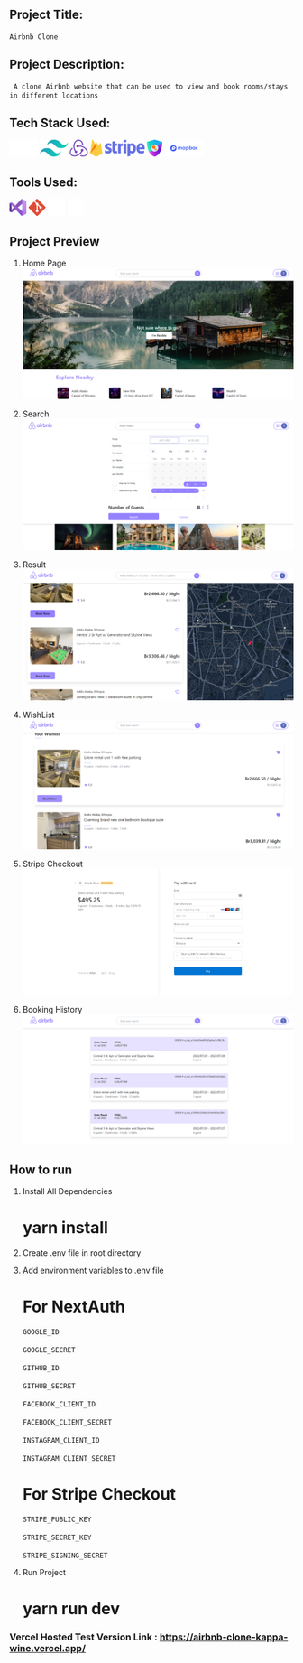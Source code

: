 ## Project Title:

    Airbnb Clone

## Project Description:

     A clone Airbnb website that can be used to view and book rooms/stays in different locations

## Tech Stack Used:

<span> 
<img src="https://raw.githubusercontent.com/thomasalemayehu/Airbnb-Clone/main/public/readmefiles/NextJs.svg" height=30>
<img src="https://raw.githubusercontent.com/thomasalemayehu/Airbnb-Clone/main/public/readmefiles/Tailwind.svg" height=30>
<img src="https://raw.githubusercontent.com/thomasalemayehu/Airbnb-Clone/main/public/readmefiles/Redux.svg" height=30>
<img src="https://raw.githubusercontent.com/thomasalemayehu/Airbnb-Clone/main/public/readmefiles/Firebase.svg" height=30>
<img src="https://raw.githubusercontent.com/thomasalemayehu/Airbnb-Clone/main/public/readmefiles/Stripe.svg" height=30>
<img src="https://raw.githubusercontent.com/thomasalemayehu/Airbnb-Clone/main/public/readmefiles/NexuAuth.png" height=30>
<img src="https://raw.githubusercontent.com/thomasalemayehu/Airbnb-Clone/main/public/readmefiles/MapBox.png" height=30>
</span>

## Tools Used:

<span> 
<img src="https://raw.githubusercontent.com/thomasalemayehu/Dice-Game/main/assets/readmefiles/visual-studio.svg" height=30>
<img src="https://raw.githubusercontent.com/thomasalemayehu/Dice-Game/main/assets/readmefiles/git-icon.svg" height=30>
<img src="https://raw.githubusercontent.com/thomasalemayehu/Dice-Game/main/assets/readmefiles/github-icon.svg" height=30>
<img src="https://raw.githubusercontent.com/thomasalemayehu/Airbnb-Clone/main/public/readmefiles/Vercel.svg" height=30>
</span>

## Project Preview

1. Home Page
   ![Home, Airbnb Clone](https://raw.githubusercontent.com/thomasalemayehu/Airbnb-Clone/main/public/readmefiles/Home.png)

2. Search
   ![Search, Airbnb Clone](https://raw.githubusercontent.com/thomasalemayehu/Airbnb-Clone/main/public/readmefiles/SearchBar.png)

3. Result
   ![Search Result, Airbnb Clone](https://raw.githubusercontent.com/thomasalemayehu/Airbnb-Clone/main/public/readmefiles/SearchResult.png)

4. WishList
   ![WishList, Airbnb Clone](https://raw.githubusercontent.com/thomasalemayehu/Airbnb-Clone/main/public/readmefiles/Wishlist.png)

5. Stripe Checkout
   ![Checkout, Airbnb Clone](https://raw.githubusercontent.com/thomasalemayehu/Airbnb-Clone/main/public/readmefiles/Checkout.png)

6. Booking History
   ![Booking History, Airbnb Clone](https://raw.githubusercontent.com/thomasalemayehu/Airbnb-Clone/main/public/readmefiles/History.png)

## How to run

1.  Install All Dependencies

    # yarn install

2.  Create .env file in root directory
3.  Add environment variables to .env file

    # For NextAuth

        GOOGLE_ID

        GOOGLE_SECRET

        GITHUB_ID

        GITHUB_SECRET

        FACEBOOK_CLIENT_ID

        FACEBOOK_CLIENT_SECRET

        INSTAGRAM_CLIENT_ID

        INSTAGRAM_CLIENT_SECRET

    # For Stripe Checkout

        STRIPE_PUBLIC_KEY

        STRIPE_SECRET_KEY

        STRIPE_SIGNING_SECRET

4.  Run Project

    # yarn run dev

### Vercel Hosted Test Version Link : https://airbnb-clone-kappa-wine.vercel.app/
